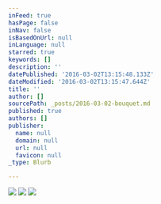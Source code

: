 ```yaml
---
inFeed: true
hasPage: false
inNav: false
isBasedOnUrl: null
inLanguage: null
starred: true
keywords: []
description: ''
datePublished: '2016-03-02T13:15:48.133Z'
dateModified: '2016-03-02T13:15:47.644Z'
title: ''
author: []
sourcePath: _posts/2016-03-02-bouquet.md
published: true
authors: []
publisher:
  name: null
  domain: null
  url: null
  favicon: null
_type: Blurb

---
```

![](https://the-grid-user-content.s3-us-west-2.amazonaws.com/e922ee38-327f-45a5-a87c-f36492f6a6a5.jpg)
![](https://the-grid-user-content.s3-us-west-2.amazonaws.com/fcfbacb8-bf57-4308-ad28-296f2e31afbc.jpg)
![](https://the-grid-user-content.s3-us-west-2.amazonaws.com/1ebc40df-2c93-43b9-aa33-7edfd4e217b0.jpg)